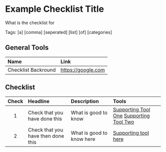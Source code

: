 # Example Checklist Title

What is the checklist for

Tags: [a] [comma] [seperated] [list] [of] [categories] 

## General Tools

| Name | Link | 
| :--- | :--------- |
| Checklist Backround | [https:&#x2F;&#x2F;google.com](./https:&#x2F;&#x2F;google.com) |

## Checklist

| Check | Headline | Description | Tools |
| :---:|:--- | :--------- | :--------| 
| 1| Check that you have done this | What is good to know | [Supporting Tool One](https://google.com) [Supporting Tool Two](https://google.com) |
| 2| Check that you have then done this | What is good to know here | [Supporting tool here](https://google.com) |

